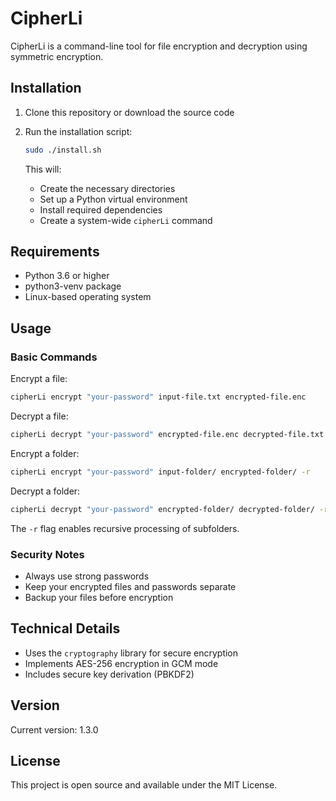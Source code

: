 # CipherLi

CipherLi is a command-line tool for file encryption and decryption using symmetric encryption.

## Installation

1. Clone this repository or download the source code
2. Run the installation script:

   ```bash
   sudo ./install.sh
   ```

   This will:
   - Create the necessary directories
   - Set up a Python virtual environment
   - Install required dependencies
   - Create a system-wide `cipherLi` command

## Requirements

- Python 3.6 or higher
- python3-venv package
- Linux-based operating system

## Usage

### Basic Commands

Encrypt a file:

```bash
cipherLi encrypt "your-password" input-file.txt encrypted-file.enc
```

Decrypt a file:

```bash
cipherLi decrypt "your-password" encrypted-file.enc decrypted-file.txt
```

Encrypt a folder:

```bash
cipherLi encrypt "your-password" input-folder/ encrypted-folder/ -r
```

Decrypt a folder:

```bash
cipherLi decrypt "your-password" encrypted-folder/ decrypted-folder/ -r
```

The `-r` flag enables recursive processing of subfolders.

### Security Notes

- Always use strong passwords
- Keep your encrypted files and passwords separate
- Backup your files before encryption

## Technical Details

- Uses the `cryptography` library for secure encryption
- Implements AES-256 encryption in GCM mode
- Includes secure key derivation (PBKDF2)

## Version

Current version: 1.3.0

## License

This project is open source and available under the MIT License.